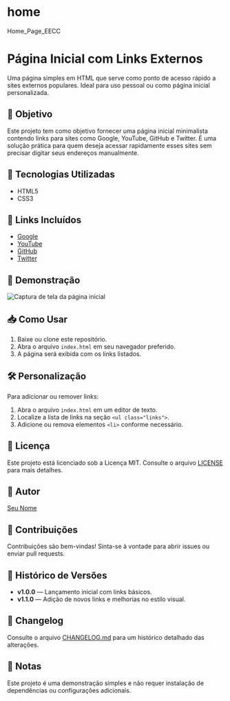 # home
Home_Page_EECC
# Página Inicial com Links Externos

Uma página simples em HTML que serve como ponto de acesso rápido a sites externos populares. Ideal para uso pessoal ou como página inicial personalizada.

## 🚀 Objetivo

Este projeto tem como objetivo fornecer uma página inicial minimalista contendo links para sites como Google, YouTube, GitHub e Twitter. É uma solução prática para quem deseja acessar rapidamente esses sites sem precisar digitar seus endereços manualmente.

## 🧪 Tecnologias Utilizadas

- HTML5
- CSS3

## 🔗 Links Incluídos

- [Google](https://www.google.com)
- [YouTube](https://www.youtube.com)
- [GitHub](https://www.github.com)
- [Twitter](https://www.twitter.com)

## 📸 Demonstração

![Captura de tela da página inicial](caminho/para/imagem.png)

## 📥 Como Usar

1. Baixe ou clone este repositório.
2. Abra o arquivo `index.html` em seu navegador preferido.
3. A página será exibida com os links listados.

## 🛠️ Personalização

Para adicionar ou remover links:

1. Abra o arquivo `index.html` em um editor de texto.
2. Localize a lista de links na seção `<ul class="links">`.
3. Adicione ou remova elementos `<li>` conforme necessário.

## 📄 Licença

Este projeto está licenciado sob a Licença MIT. Consulte o arquivo [LICENSE](LICENSE) para mais detalhes.

## 👤 Autor

[Seu Nome](https://github.com/seunome)

## 🤝 Contribuições

Contribuições são bem-vindas! Sinta-se à vontade para abrir issues ou enviar pull requests.

## 🔄 Histórico de Versões

- **v1.0.0** — Lançamento inicial com links básicos.
- **v1.1.0** — Adição de novos links e melhorias no estilo visual.

## 📄 Changelog

Consulte o arquivo [CHANGELOG.md](CHANGELOG.md) para um histórico detalhado das alterações.

## 🧾 Notas

Este projeto é uma demonstração simples e não requer instalação de dependências ou configurações adicionais.
